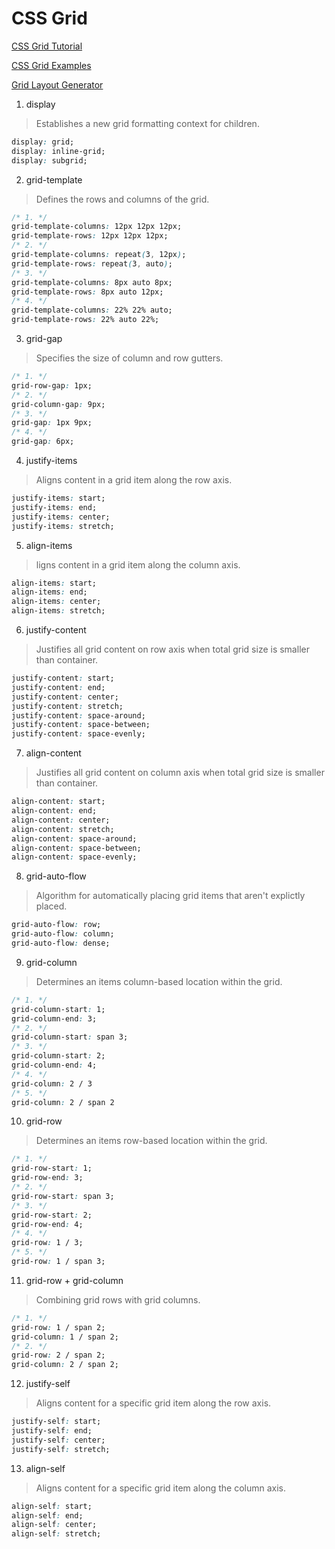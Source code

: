 # CSS Grid

[CSS Grid Tutorial](https://www.quackit.com/css/grid/tutorial/)

[CSS Grid Examples](https://www.quackit.com/css/grid/examples/)

[Grid Layout Generator](https://grid.layoutit.com/)

1. display

> Establishes a new grid formatting context for children.

```css
display: grid;
display: inline-grid;
display: subgrid;
```

2. grid-template

> Defines the rows and columns of the grid.

```css
/* 1. */
grid-template-columns: 12px 12px 12px;
grid-template-rows: 12px 12px 12px;
/* 2. */
grid-template-columns: repeat(3, 12px);
grid-template-rows: repeat(3, auto);
/* 3. */
grid-template-columns: 8px auto 8px;
grid-template-rows: 8px auto 12px;
/* 4. */
grid-template-columns: 22% 22% auto;
grid-template-rows: 22% auto 22%;
```

3. grid-gap

> Specifies the size of column and row gutters.

```css
/* 1. */
grid-row-gap: 1px;
/* 2. */
grid-column-gap: 9px;
/* 3. */
grid-gap: 1px 9px;
/* 4. */
grid-gap: 6px;
```

4. justify-items

> Aligns content in a grid item along the row axis.

```css
justify-items: start;
justify-items: end;
justify-items: center;
justify-items: stretch;
```

5. align-items

> ligns content in a grid item along the column axis.

```css
align-items: start;
align-items: end;
align-items: center;
align-items: stretch;
```

6. justify-content

> Justifies all grid content on row axis when total grid size is smaller than container.

```css
justify-content: start;
justify-content: end;
justify-content: center;
justify-content: stretch;
justify-content: space-around;
justify-content: space-between;
justify-content: space-evenly;
```

7. align-content

> Justifies all grid content on column axis when total grid size is smaller than container.

```css
align-content: start;
align-content: end;
align-content: center;
align-content: stretch;
align-content: space-around;
align-content: space-between;
align-content: space-evenly;
```

8. grid-auto-flow

> Algorithm for automatically placing grid items that aren't explictly placed.

```css
grid-auto-flow: row;
grid-auto-flow: column;
grid-auto-flow: dense;
```

9. grid-column

> Determines an items column-based location within the grid.

```css
/* 1. */
grid-column-start: 1;
grid-column-end: 3;
/* 2. */
grid-column-start: span 3;
/* 3. */
grid-column-start: 2;
grid-column-end: 4;
/* 4. */
grid-column: 2 / 3
/* 5. */
grid-column: 2 / span 2
```

10. grid-row

> Determines an items row-based location within the grid.

```css
/* 1. */
grid-row-start: 1;
grid-row-end: 3;
/* 2. */
grid-row-start: span 3;
/* 3. */
grid-row-start: 2;
grid-row-end: 4;
/* 4. */
grid-row: 1 / 3;
/* 5. */
grid-row: 1 / span 3;
```

11. grid-row + grid-column

> Combining grid rows with grid columns.

```css
/* 1. */
grid-row: 1 / span 2;
grid-column: 1 / span 2;
/* 2. */
grid-row: 2 / span 2;
grid-column: 2 / span 2;
```

12. justify-self

> Aligns content for a specific grid item along the row axis.

```css
justify-self: start;
justify-self: end;
justify-self: center;
justify-self: stretch;
```

13. align-self

> Aligns content for a specific grid item along the column axis.

```css
align-self: start;
align-self: end;
align-self: center;
align-self: stretch;
```
